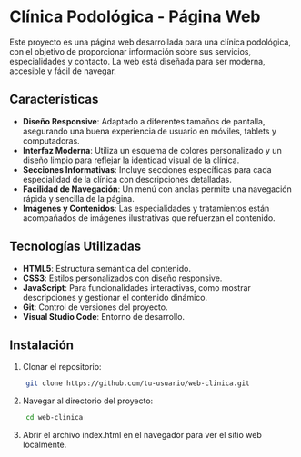 # Clínica Podológica - Página Web

Este proyecto es una página web desarrollada para una clínica podológica, con el objetivo de proporcionar información sobre sus servicios, especialidades y contacto. 
La web está diseñada para ser moderna, accesible y fácil de navegar.

## Características

- **Diseño Responsive**: Adaptado a diferentes tamaños de pantalla, asegurando una buena experiencia de usuario en móviles, tablets y computadoras.
- **Interfaz Moderna**: Utiliza un esquema de colores personalizado y un diseño limpio para reflejar la identidad visual de la clínica.
- **Secciones Informativas**: Incluye secciones específicas para cada especialidad de la clínica con descripciones detalladas.
- **Facilidad de Navegación**: Un menú con anclas permite una navegación rápida y sencilla de la página.
- **Imágenes y Contenidos**: Las especialidades y tratamientos están acompañados de imágenes ilustrativas que refuerzan el contenido.

## Tecnologías Utilizadas

- **HTML5**: Estructura semántica del contenido.
- **CSS3**: Estilos personalizados con diseño responsive.
- **JavaScript**: Para funcionalidades interactivas, como mostrar descripciones y gestionar el contenido dinámico.
- **Git**: Control de versiones del proyecto.
- **Visual Studio Code**: Entorno de desarrollo.
  
## Instalación

1. Clonar el repositorio:

```bash
    git clone https://github.com/tu-usuario/web-clinica.git
```

2. Navegar al directorio del proyecto:

```bash
    cd web-clinica
```

3. Abrir el archivo index.html en el navegador para ver el sitio web localmente.